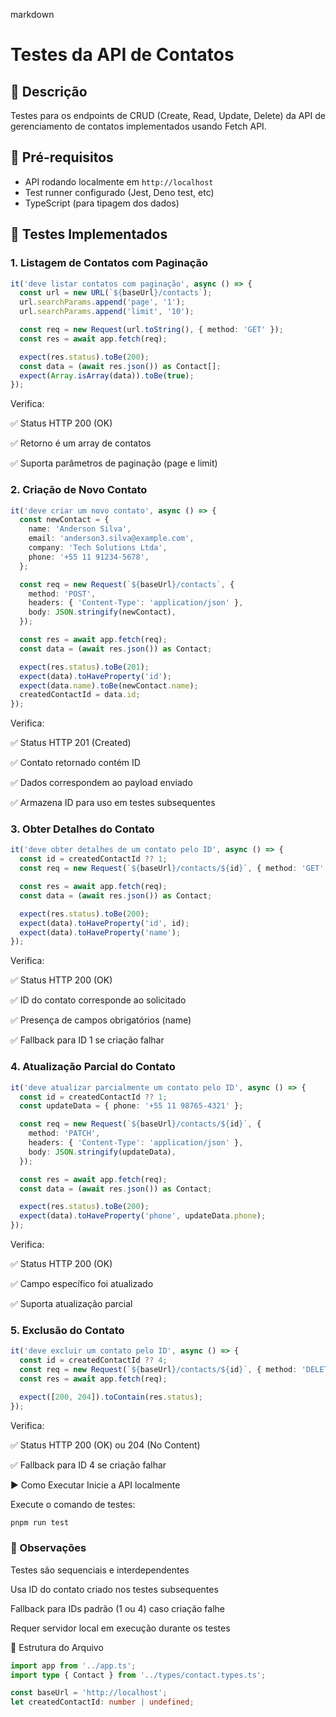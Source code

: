 markdown

# Testes da API de Contatos

## 📝 Descrição

Testes para os endpoints de CRUD (Create, Read, Update, Delete) da API de gerenciamento de contatos implementados usando Fetch API.

## 🧠 Pré-requisitos

- API rodando localmente em `http://localhost`
- Test runner configurado (Jest, Deno test, etc)
- TypeScript (para tipagem dos dados)

## 🧪 Testes Implementados

### 1. Listagem de Contatos com Paginação

```typescript
it('deve listar contatos com paginação', async () => {
  const url = new URL(`${baseUrl}/contacts`);
  url.searchParams.append('page', '1');
  url.searchParams.append('limit', '10');

  const req = new Request(url.toString(), { method: 'GET' });
  const res = await app.fetch(req);

  expect(res.status).toBe(200);
  const data = (await res.json()) as Contact[];
  expect(Array.isArray(data)).toBe(true);
});
```

Verifica:

✅ Status HTTP 200 (OK)

✅ Retorno é um array de contatos

✅ Suporta parâmetros de paginação (page e limit)

### 2. Criação de Novo Contato

```typescript
it('deve criar um novo contato', async () => {
  const newContact = {
    name: 'Anderson Silva',
    email: 'anderson3.silva@example.com',
    company: 'Tech Solutions Ltda',
    phone: '+55 11 91234-5678',
  };

  const req = new Request(`${baseUrl}/contacts`, {
    method: 'POST',
    headers: { 'Content-Type': 'application/json' },
    body: JSON.stringify(newContact),
  });

  const res = await app.fetch(req);
  const data = (await res.json()) as Contact;

  expect(res.status).toBe(201);
  expect(data).toHaveProperty('id');
  expect(data.name).toBe(newContact.name);
  createdContactId = data.id;
});
```

Verifica:

✅ Status HTTP 201 (Created)

✅ Contato retornado contém ID

✅ Dados correspondem ao payload enviado

✅ Armazena ID para uso em testes subsequentes

### 3. Obter Detalhes do Contato

```typescript
it('deve obter detalhes de um contato pelo ID', async () => {
  const id = createdContactId ?? 1;
  const req = new Request(`${baseUrl}/contacts/${id}`, { method: 'GET' });

  const res = await app.fetch(req);
  const data = (await res.json()) as Contact;

  expect(res.status).toBe(200);
  expect(data).toHaveProperty('id', id);
  expect(data).toHaveProperty('name');
});
```

Verifica:

✅ Status HTTP 200 (OK)

✅ ID do contato corresponde ao solicitado

✅ Presença de campos obrigatórios (name)

✅ Fallback para ID 1 se criação falhar

### 4. Atualização Parcial do Contato

```typescript
it('deve atualizar parcialmente um contato pelo ID', async () => {
  const id = createdContactId ?? 1;
  const updateData = { phone: '+55 11 98765-4321' };

  const req = new Request(`${baseUrl}/contacts/${id}`, {
    method: 'PATCH',
    headers: { 'Content-Type': 'application/json' },
    body: JSON.stringify(updateData),
  });

  const res = await app.fetch(req);
  const data = (await res.json()) as Contact;

  expect(res.status).toBe(200);
  expect(data).toHaveProperty('phone', updateData.phone);
});
```

Verifica:

✅ Status HTTP 200 (OK)

✅ Campo específico foi atualizado

✅ Suporta atualização parcial

### 5. Exclusão do Contato

```typescript
it('deve excluir um contato pelo ID', async () => {
  const id = createdContactId ?? 4;
  const req = new Request(`${baseUrl}/contacts/${id}`, { method: 'DELETE' });
  const res = await app.fetch(req);

  expect([200, 204]).toContain(res.status);
});
```

Verifica:

✅ Status HTTP 200 (OK) ou 204 (No Content)

✅ Fallback para ID 4 se criação falhar

▶️ Como Executar
Inicie a API localmente

Execute o comando de testes:

```bash
pnpm run test
```

### 📌 Observações

Testes são sequenciais e interdependentes

Usa ID do contato criado nos testes subsequentes

Fallback para IDs padrão (1 ou 4) caso criação falhe

Requer servidor local em execução durante os testes

📂 Estrutura do Arquivo

```typescript
import app from '../app.ts';
import type { Contact } from '../types/contact.types.ts';

const baseUrl = 'http://localhost';
let createdContactId: number | undefined;
```
